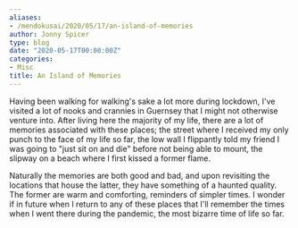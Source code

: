 ```yaml
---
aliases:
- /mendokusai/2020/05/17/an-island-of-memories
author: Jonny Spicer
type: blog
date: "2020-05-17T00:00:00Z"
categories:
- Misc
title: An Island of Memories
---
```

Having been walking for walking's sake a lot more during lockdown, I've visited a lot of nooks and crannies in Guernsey
that I might not otherwise venture into. After living here the majority of my life, there are a lot of memories
associated with these places; the street where I received my only punch to the face of my life so far, the low
wall I flippantly told my friend I was going to "just sit on and die" before not being able to mount, the slipway on
a beach where I first kissed a former flame.

Naturally the memories are both good and bad, and upon revisiting the locations that house the latter, they have something
of a haunted quality. The former are warm and comforting, reminders of simpler times. I wonder if in future when I
return to any of these places that I'll remember the times when I went there during the pandemic, the most bizarre
time of life so far.
